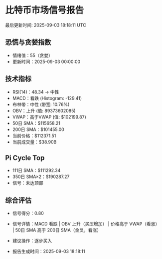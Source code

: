 # 比特币市场信号报告

最后更新时间: 2025-09-03 18:18:11 UTC

## 恐慌与贪婪指数
- 情绪值：55（贪婪）
- 更新时间：2025-09-03 00:00:00

## 技术指标
- RSI(14)：48.34 → 中性
- MACD：看跌 (Histogram: -129.41)
- 布林带：中性 (带宽: 10.76%)
- OBV：上升 (值: 89373602085)
- VWAP：高于VWAP (值: $102199.87)
- 50日 SMA：$115658.21
- 200日 SMA：$101455.00
- 当前价格：$112371.51
- 当前成交量：$38.90B

## Pi Cycle Top
- 111日 SMA：$111292.34
- 350日 SMA×2：$190287.27
- 信号：未达顶部

## 综合评估
- 信号得分：0.80
- 信号详情：MACD 看跌 | OBV 上升（买压增加） | 价格高于 VWAP（看涨） | 50日 SMA 高于 200日 SMA（金叉，看涨）
- 建议操作：逐步买入

- 报告生成时间：2025-09-03 18:18:11